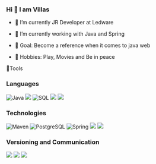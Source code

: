 ### Hi 👋 I am Villas



- 🔭 I’m currently JR Developer at Ledware
- 🌱 I’m currently working with Java and Spring

- 🎯 Goal: Become a reference when it comes to java web
- 🚀 Hobbies: Play, Movies and Be in peace


🔧Tools

### Languages
![Java](https://img.shields.io/badge/-Java-000?&logo=Java&logoColor=007396)
<img src="http://img.shields.io/badge/-Javascript-E88726?style=flat-square&logo=Javascript&logoColor=white&link=https://www.javascript.com/"/> 
![SQL](https://img.shields.io/badge/-SQL-000?&logo=PostgreSql&logoColor=336791)
<img src="https://img.shields.io/badge/-HTML5-E34F26?style=flat-square&logo=html5&logoColor=white&link=https://developer.mozilla.org/pt-BR/docs/Web/JavaScript/"/>
<img src="https://img.shields.io/badge/-CSS3-1572B6?style=flat-square&logo=css3&link=https://developer.mozilla.org/pt-BR/docs/Web/CSS/"/>

### Technologies
![Maven](https://img.shields.io/badge/-Maven-000?&logo=apache-maven&logoColor=CD5C5C)
![PostgreSQL](https://img.shields.io/badge/-PostgreSQL-000?&logo=PostgreSql&logoColor=336791)
![Spring](https://img.shields.io/badge/-Spring-000?&logo=Spring)
<img src="https://img.shields.io/badge/-Bootstrap-563d7c?style=flat-square&logo=bootstrap&logoColor=white&link=https://getbootstrap.com/"/>
<img src="https://img.shields.io/badge/-MySQL-0078D6?style=flat-square&logo=MySQL&logoColor=white&link=https://www.mysql.com/"/>

### Versioning and Communication
<img src="https://img.shields.io/badge/-Git-FF0000?style=flat-square&logo=git&logoColor=white&link=https://git-scm.com"/> 
<img src="https://img.shields.io/badge/-GitHub-181717?style=flat-square&logo=github&link=https://github.com/savio-2-lopes/"/>
<img src="https://img.shields.io/badge/-Discord-738ADB?style=flat-square&logo=Discord&logoColor=white&link=https://discord.com"/>
